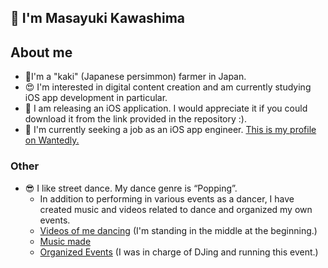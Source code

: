 ## 👋 I'm Masayuki Kawashima

## About me

- :tractor:I'm a "kaki" (Japanese persimmon) farmer in Japan.
- :heart_eyes: I'm interested in digital content creation and am currently studying iOS app development in particular.
- :iphone: I am releasing an iOS application. I would appreciate it if you could download it from the link provided in the repository :).
- :necktie: I'm currently seeking a job as an iOS app engineer.
  [This is my profile on Wantedly.](https://www.wantedly.com/id/masayuki_kawashima_p)

### Other
 - :sunglasses: I like street dance. My dance genre is “Popping”.
    - In addition to performing in various events as a dancer, I have created music and videos related to dance and organized my own events.
    - [Videos of me dancing](https://youtu.be/DkTTuA5MD3w?t=13)  (I'm standing in the middle at the beginning.)
    - [Music made](https://soundcloud.com/masakogori/dj-supermasa-the-horrorpt1-popping-dance-beat)
    - [Organized Events](https://youtu.be/D3AutbQMz80?si=-I5XJ5zV0jKDFbzg)  (I was in charge of DJing and running this event.)



<!--
**MasayukiKawashima/MasayukiKawashima** is a ✨ _special_ ✨ repository because its `README.md` (this file) appears on your GitHub profile.
![dancemoviethumbnail]  (https://github.com/user-attachments/assets/ce754c72-c820-45b1-85e7-324c67c2045e)

Here are some ideas to get you started:

- 🔭 I’m currently working on ...
- 🌱 I’m currently learning ...
- 👯 I’m looking to collaborate on ...
- 🤔 I’m looking for help with ...
- 💬 Ask me about ...
- 📫 How to reach me: ...
- 😄 Pronouns: ...
- ⚡ Fun fact: ...
-->
